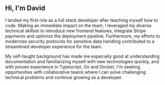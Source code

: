 ## Hi, I'm David

I landed my first role as a full stack developer after teaching myself how to code. Making an immediate impact on the team, I leveraged my diverse technical skillset to introduce new frontend features, integrate Stripe payments and optimize the deployment pipeline. Furthermore, my efforts to modernize security protocols for sensitive data handling contributed to a streamlined developer experience for the team.

My self-taught background has made me especially good at understanding documentation and familiarizing myself with new technologies quickly, and with proven experience in Typescript, Go and Docker, I'm seeking opportunities with collaborative teams where I can solve challenging technical problems and continue growing as a developer.
